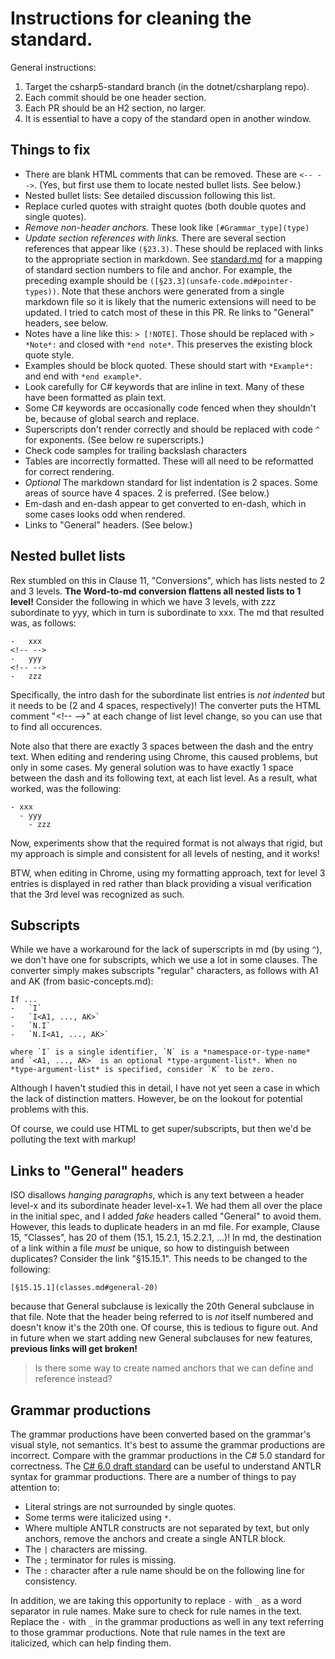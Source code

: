# Instructions for cleaning the standard.

General instructions:

1. Target the csharp5-standard branch (in the dotnet/csharplang repo).
1. Each commit should be one header section.
1. Each PR should be an H2 section, no larger.
1. It is essential to have a copy of the standard open in another window.

## Things to fix

- There are blank HTML comments that can be removed.  These are `<-- -->`. (Yes, but first use them to locate nested bullet lists. See below.)
- Nested bullet lists: See detailed discussion following this list.
- Replace curled quotes with straight quotes (both double quotes and single quotes).
- *Remove non-header anchors.* These look like `[#Grammar_type](type)`
- *Update section references with links.* There are several section references that appear like `(§23.3)`. These should be replaced with links to the appropriate section in markdown. See [standard.md](standard.md) for a mapping of standard section numbers to file and anchor. For example, the preceding example should be `([§23.3](unsafe-code.md#pointer-types))`. Note that these anchors were generated from a single markdown file so it is likely that the numeric extensions will need to be updated. I tried to catch most of these in this PR. Re links to "General" headers, see below.
- Notes have a line like this: `> [!NOTE]`. Those should be replaced with `> *Note*:` and closed with `*end note*`. This preserves the existing block quote style.
- Examples should be block quoted. These should start with `*Example*:` and end with `*end example*`.
- Look carefully for C# keywords that are inline in text. Many of these have been formatted as plain text.
- Some C# keywords are occasionally code fenced when they shouldn't be, because of global search and replace.
- Superscripts don't render correctly and should be replaced with code `^` for exponents. (See below re superscripts.)
- Check code samples for trailing backslash characters
- Tables are incorrectly formatted. These will all need to be reformatted for correct rendering.
- *Optional* The markdown standard for list indentation is 2 spaces. Some areas of source have 4 spaces. 2 is preferred. (See below.)
- Em-dash and en-dash appear to get converted to en-dash, which in some cases looks odd when rendered.
- Links to "General" headers. (See below.)

## Nested bullet lists

Rex stumbled on this in Clause 11, "Conversions", which has lists nested to 2 and 3 levels. **The Word-to-md conversion flattens all nested lists to 1 level!** Consider the following in which we have 3 levels, with zzz subordinate to yyy, which in turn is subordinate to xxx. The md that resulted was, as follows:
```
-   xxx
<!-- -->
-   yyy
<!-- -->
-   zzz

```
Specifically, the intro dash for the subordinate list entries is *not indented* but it needs to be (2 and 4 spaces, respectively)! The converter puts the HTML comment "\<!-- --\>" at each change of list level change, so you can use that to find all occurences.

Note also that there are exactly 3 spaces between the dash and the entry text. When editing and rendering using Chrome, this caused problems, but only in some cases. My general solution was to have exactly 1 space between the dash and its following text, at each list level. As a result, what worked, was the following:
```
- xxx
  - yyy
    - zzz
```
Now, experiments show that the required format is not always that rigid, but my approach is simple and consistent for all levels of nesting, and it works!

BTW, when editing in Chrome, using my formatting approach, text for level 3 entries is displayed in red rather than black providing a visual verification that the 3rd level was recognized as such.

## Subscripts

While we have a workaround for the lack of superscripts in md (by using `^`), we don't have one for subscripts, which we use a lot in some clauses. The converter simply makes subscripts "regular" characters, as follows with A1 and AK (from basic-concepts.md):

```
If ...
-   `I`
-   `I<A1, ..., AK>`
-   `N.I`
-   `N.I<A1, ..., AK>`

where `I` is a single identifier, `N` is a *namespace-or-type-name* and `<A1, ..., AK>` is an optional *type-argument-list*. When no *type-argument-list* is specified, consider `K` to be zero.
```
Although I haven't studied this in detail, I have not yet seen a case in which the lack of distinction matters. However, be on the lookout for potential problems with this.

Of course, we could use HTML to get super/subscripts, but then we'd be polluting the text with markup!

## Links to "General" headers

ISO disallows *hanging paragraphs*, which is any text between a header level-x and its subordinate header level-x+1. We had them all over the place in the initial spec, and I added *fake* headers called "General" to avoid them. However, this leads to duplicate headers in an md file. For example, Clause 15, "Classes", has 20 of them (15.1, 15.2.1, 15.2.2.1, ...)! In md, the destination of a link within a file *must* be unique, so how to distinguish between duplicates? Consider the link "§15.15.1". This needs to be changed to the following:

```
[§15.15.1](classes.md#general-20)
```
because that General subclause is lexically the 20th General subclause in that file. Note that the header being referred to is *not* itself numbered and doesn't know it's the 20th one. Of course, this is tedious to figure out. And in future when we start adding new General subclauses for new features, **previous links will get broken!** 

> Is there some way to create named anchors that we can define and reference instead? 

## Grammar productions

The grammar productions have been converted based on the grammar's visual style, not semantics. It's best to assume the grammar productions are incorrect. Compare with the grammar productions in the C# 5.0 standard for correctness. The [C# 6.0 draft standard](https://github.com/dotnet/csharplang/tree/master/spec) can be useful to understand ANTLR syntax for grammar productions. There are a number of things to pay attention to:

- Literal strings are not surrounded by single quotes.
- Some terms were italicized using `*`.
- Where multiple ANTLR constructs are not separated by text, but only anchors, remove the anchors and create a single ANTLR block.
- The `|` characters are missing.
- The `;` terminator for rules is missing.
- The `:` character after a rule name should be on the following line for consistency.

In addition, we are taking this opportunity to replace `-` with `_` as a word separator in rule names. Make sure to check for rule names in the text. Replace the `-` with `_` in the grammar productions as well in any text referring to those grammar productions. Note that rule names in the text are italicized, which can help finding them.
